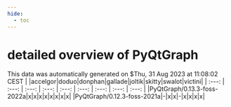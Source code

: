 ```yaml
---
hide:
  - toc
---
```


detailed overview of PyQtGraph
==============================


This data was automatically generated on $Thu, 31 Aug 2023 at 11:08:02 CEST
| |accelgor|doduo|donphan|gallade|joltik|skitty|swalot|victini|
| :---: | :---: | :---: | :---: | :---: | :---: | :---: | :---: | :---: |
|PyQtGraph/0.13.3-foss-2022a|x|x|x|x|x|x|x|x|
|PyQtGraph/0.12.3-foss-2021a|-|x|x|-|x|x|x|x|
